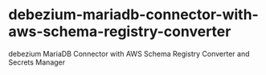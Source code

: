 # debezium-mariadb-connector-with-aws-schema-registry-converter
debezium MariaDB Connector with AWS Schema Registry Converter and Secrets Manager 
